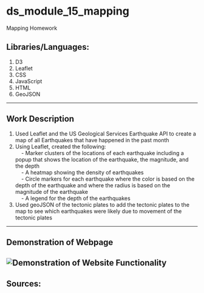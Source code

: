 # ds_module_15_mapping
Mapping Homework

## Libraries/Languages:
1. D3
2. Leaflet
3. CSS
4. JavaScript
5. HTML
6. GeoJSON

---
## Work Description
1. Used Leaflet and the US Geological Services Earthquake API to create a map of all Earthquakes that have happened in the past month
2. Using Leaflet, created the following:  
&nbsp;&nbsp;&nbsp; - Marker clusters of the locations of each earthquake including a popup that shows the location of the earthquake, the magnitude, and the depth \
&nbsp;&nbsp;&nbsp; - A heatmap showing the density of earthquakes \
&nbsp;&nbsp;&nbsp; - Circle markers for each earthquake where the color is based on the depth of the earthquake and where the radius is based on the magnitude of the earthquake \
&nbsp;&nbsp;&nbsp; - A legend for the depth of the earthquakes
3. Used geoJSON of the tectonic plates to add the tectonic plates to the map to see which earthquakes were likely due to movement of the tectonic plates
---
## Demonstration of Webpage
![Demonstration of Website Functionality](Images/map.gif)
--
## Sources: